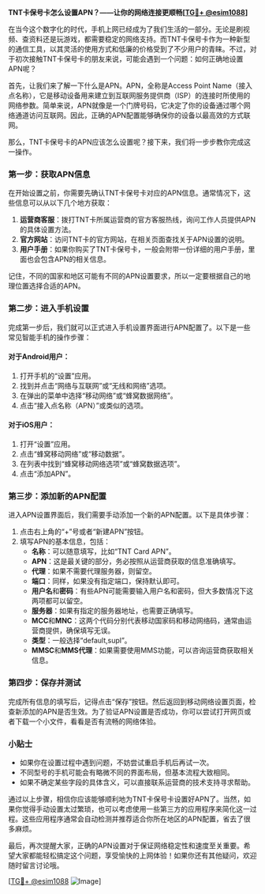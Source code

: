 **TNT卡保号卡怎么设置APN？——让你的网络连接更顺畅[[TG💪+ @esim1088](https://t.me/s/esim1088)]**

在当今这个数字化的时代，手机上网已经成为了我们生活的一部分。无论是刷视频、查资料还是玩游戏，都需要稳定的网络支持。而TNT卡保号卡作为一种新型的通信工具，以其灵活的使用方式和低廉的价格受到了不少用户的青睐。不过，对于初次接触TNT卡保号卡的朋友来说，可能会遇到一个问题：如何正确地设置APN呢？

首先，让我们来了解一下什么是APN。APN，全称是Access Point Name（接入点名称），它是移动设备用来建立到互联网服务提供商（ISP）的连接时所使用的网络参数。简单来说，APN就像是一个门牌号码，它决定了你的设备通过哪个网络通道访问互联网。因此，正确的APN配置能够确保你的设备以最高效的方式联网。

那么，TNT卡保号卡的APN应该怎么设置呢？接下来，我们将一步步教你完成这一操作。

### 第一步：获取APN信息

在开始设置之前，你需要先确认TNT卡保号卡对应的APN信息。通常情况下，这些信息可以从以下几个地方获取：

1. **运营商客服**：拨打TNT卡所属运营商的官方客服热线，询问工作人员提供APN的具体设置方法。
2. **官方网站**：访问TNT卡的官方网站，在相关页面查找关于APN设置的说明。
3. **用户手册**：如果你购买了TNT卡保号卡，一般会附带一份详细的用户手册，里面也会包含APN的相关信息。

记住，不同的国家和地区可能有不同的APN设置要求，所以一定要根据自己的地理位置选择合适的APN。

### 第二步：进入手机设置

完成第一步后，我们就可以正式进入手机设置界面进行APN配置了。以下是一些常见智能手机的操作步骤：

#### 对于Android用户：
1. 打开手机的“设置”应用。
2. 找到并点击“网络与互联网”或“无线和网络”选项。
3. 在弹出的菜单中选择“移动网络”或“蜂窝数据网络”。
4. 点击“接入点名称（APN）”或类似的选项。

#### 对于iOS用户：
1. 打开“设置”应用。
2. 点击“蜂窝移动网络”或“移动数据”。
3. 在列表中找到“蜂窝移动网络选项”或“蜂窝数据选项”。
4. 点击“添加APN”。

### 第三步：添加新的APN配置

进入APN设置界面后，我们需要手动添加一个新的APN配置。以下是具体步骤：

1. 点击右上角的“+”号或者“新建APN”按钮。
2. 填写APN的基本信息，包括：
   - **名称**：可以随意填写，比如“TNT Card APN”。
   - **APN**：这是最关键的部分，务必按照从运营商获取的信息准确填写。
   - **代理**：如果不需要代理服务器，则留空。
   - **端口**：同样，如果没有指定端口，保持默认即可。
   - **用户名**和**密码**：有些APN可能需要输入用户名和密码，但大多数情况下这两项都可以留空。
   - **服务器**：如果有指定的服务器地址，也需要正确填写。
   - **MCC**和**MNC**：这两个代码分别代表移动国家码和移动网络码，通常由运营商提供，确保填写无误。
   - **类型**：一般选择“default,supl”。
   - **MMSC**和**MMS代理**：如果需要使用MMS功能，可以咨询运营商获取相关信息。

### 第四步：保存并测试

完成所有信息的填写后，记得点击“保存”按钮。然后返回到移动网络设置页面，检查新添加的APN是否生效。为了验证APN设置是否成功，你可以尝试打开网页或者下载一个小文件，看看是否有流畅的网络体验。

### 小贴士

- 如果你在设置过程中遇到问题，不妨尝试重启手机后再试一次。
- 不同型号的手机可能会有略微不同的界面布局，但基本流程大致相同。
- 如果不确定某些字段的具体含义，可以直接联系运营商的技术支持寻求帮助。

通过以上步骤，相信你应该能够顺利地为TNT卡保号卡设置好APN了。当然，如果你觉得手动设置太过繁琐，也可以考虑使用一些第三方的应用程序来简化这一过程。这些应用程序通常会自动检测并推荐适合你所在地区的APN配置，省去了很多麻烦。

最后，再次提醒大家，正确的APN设置对于保证网络稳定性和速度至关重要。希望大家都能轻松搞定这个问题，享受愉快的上网体验！如果你还有其他疑问，欢迎随时留言讨论哦。

[[TG💪+ @esim1088](https://t.me/s/esim1088) ![Image](https://i.postimg.cc/4NQfJmqS/Snipaste-2025-05-13-00-14-12.png)]